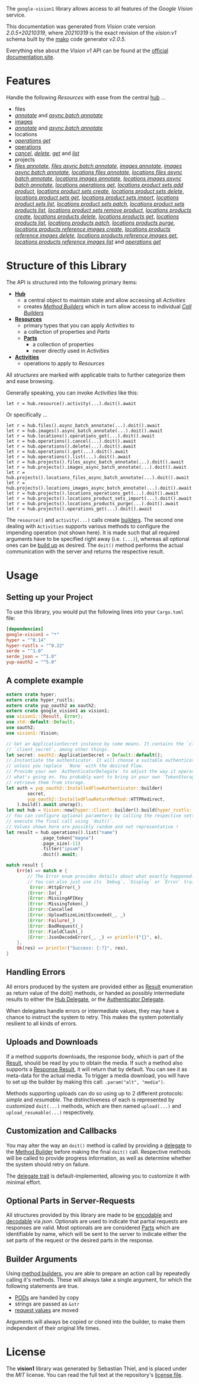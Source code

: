 <!---
DO NOT EDIT !
This file was generated automatically from 'src/mako/api/README.md.mako'
DO NOT EDIT !
-->
The `google-vision1` library allows access to all features of the *Google Vision* service.

This documentation was generated from *Vision* crate version *2.0.5+20210319*, where *20210319* is the exact revision of the *vision:v1* schema built by the [mako](http://www.makotemplates.org/) code generator *v2.0.5*.

Everything else about the *Vision* *v1* API can be found at the
[official documentation site](https://cloud.google.com/vision/).
# Features

Handle the following *Resources* with ease from the central [hub](https://docs.rs/google-vision1/2.0.5+20210319/google_vision1/Vision) ... 

* files
 * [*annotate*](https://docs.rs/google-vision1/2.0.5+20210319/google_vision1/api::FileAnnotateCall) and [*async batch annotate*](https://docs.rs/google-vision1/2.0.5+20210319/google_vision1/api::FileAsyncBatchAnnotateCall)
* [images](https://docs.rs/google-vision1/2.0.5+20210319/google_vision1/api::Image)
 * [*annotate*](https://docs.rs/google-vision1/2.0.5+20210319/google_vision1/api::ImageAnnotateCall) and [*async batch annotate*](https://docs.rs/google-vision1/2.0.5+20210319/google_vision1/api::ImageAsyncBatchAnnotateCall)
* locations
 * [*operations get*](https://docs.rs/google-vision1/2.0.5+20210319/google_vision1/api::LocationOperationGetCall)
* [operations](https://docs.rs/google-vision1/2.0.5+20210319/google_vision1/api::Operation)
 * [*cancel*](https://docs.rs/google-vision1/2.0.5+20210319/google_vision1/api::OperationCancelCall), [*delete*](https://docs.rs/google-vision1/2.0.5+20210319/google_vision1/api::OperationDeleteCall), [*get*](https://docs.rs/google-vision1/2.0.5+20210319/google_vision1/api::OperationGetCall) and [*list*](https://docs.rs/google-vision1/2.0.5+20210319/google_vision1/api::OperationListCall)
* projects
 * [*files annotate*](https://docs.rs/google-vision1/2.0.5+20210319/google_vision1/api::ProjectFileAnnotateCall), [*files async batch annotate*](https://docs.rs/google-vision1/2.0.5+20210319/google_vision1/api::ProjectFileAsyncBatchAnnotateCall), [*images annotate*](https://docs.rs/google-vision1/2.0.5+20210319/google_vision1/api::ProjectImageAnnotateCall), [*images async batch annotate*](https://docs.rs/google-vision1/2.0.5+20210319/google_vision1/api::ProjectImageAsyncBatchAnnotateCall), [*locations files annotate*](https://docs.rs/google-vision1/2.0.5+20210319/google_vision1/api::ProjectLocationFileAnnotateCall), [*locations files async batch annotate*](https://docs.rs/google-vision1/2.0.5+20210319/google_vision1/api::ProjectLocationFileAsyncBatchAnnotateCall), [*locations images annotate*](https://docs.rs/google-vision1/2.0.5+20210319/google_vision1/api::ProjectLocationImageAnnotateCall), [*locations images async batch annotate*](https://docs.rs/google-vision1/2.0.5+20210319/google_vision1/api::ProjectLocationImageAsyncBatchAnnotateCall), [*locations operations get*](https://docs.rs/google-vision1/2.0.5+20210319/google_vision1/api::ProjectLocationOperationGetCall), [*locations product sets add product*](https://docs.rs/google-vision1/2.0.5+20210319/google_vision1/api::ProjectLocationProductSetAddProductCall), [*locations product sets create*](https://docs.rs/google-vision1/2.0.5+20210319/google_vision1/api::ProjectLocationProductSetCreateCall), [*locations product sets delete*](https://docs.rs/google-vision1/2.0.5+20210319/google_vision1/api::ProjectLocationProductSetDeleteCall), [*locations product sets get*](https://docs.rs/google-vision1/2.0.5+20210319/google_vision1/api::ProjectLocationProductSetGetCall), [*locations product sets import*](https://docs.rs/google-vision1/2.0.5+20210319/google_vision1/api::ProjectLocationProductSetImportCall), [*locations product sets list*](https://docs.rs/google-vision1/2.0.5+20210319/google_vision1/api::ProjectLocationProductSetListCall), [*locations product sets patch*](https://docs.rs/google-vision1/2.0.5+20210319/google_vision1/api::ProjectLocationProductSetPatchCall), [*locations product sets products list*](https://docs.rs/google-vision1/2.0.5+20210319/google_vision1/api::ProjectLocationProductSetProductListCall), [*locations product sets remove product*](https://docs.rs/google-vision1/2.0.5+20210319/google_vision1/api::ProjectLocationProductSetRemoveProductCall), [*locations products create*](https://docs.rs/google-vision1/2.0.5+20210319/google_vision1/api::ProjectLocationProductCreateCall), [*locations products delete*](https://docs.rs/google-vision1/2.0.5+20210319/google_vision1/api::ProjectLocationProductDeleteCall), [*locations products get*](https://docs.rs/google-vision1/2.0.5+20210319/google_vision1/api::ProjectLocationProductGetCall), [*locations products list*](https://docs.rs/google-vision1/2.0.5+20210319/google_vision1/api::ProjectLocationProductListCall), [*locations products patch*](https://docs.rs/google-vision1/2.0.5+20210319/google_vision1/api::ProjectLocationProductPatchCall), [*locations products purge*](https://docs.rs/google-vision1/2.0.5+20210319/google_vision1/api::ProjectLocationProductPurgeCall), [*locations products reference images create*](https://docs.rs/google-vision1/2.0.5+20210319/google_vision1/api::ProjectLocationProductReferenceImageCreateCall), [*locations products reference images delete*](https://docs.rs/google-vision1/2.0.5+20210319/google_vision1/api::ProjectLocationProductReferenceImageDeleteCall), [*locations products reference images get*](https://docs.rs/google-vision1/2.0.5+20210319/google_vision1/api::ProjectLocationProductReferenceImageGetCall), [*locations products reference images list*](https://docs.rs/google-vision1/2.0.5+20210319/google_vision1/api::ProjectLocationProductReferenceImageListCall) and [*operations get*](https://docs.rs/google-vision1/2.0.5+20210319/google_vision1/api::ProjectOperationGetCall)




# Structure of this Library

The API is structured into the following primary items:

* **[Hub](https://docs.rs/google-vision1/2.0.5+20210319/google_vision1/Vision)**
    * a central object to maintain state and allow accessing all *Activities*
    * creates [*Method Builders*](https://docs.rs/google-vision1/2.0.5+20210319/google_vision1/client::MethodsBuilder) which in turn
      allow access to individual [*Call Builders*](https://docs.rs/google-vision1/2.0.5+20210319/google_vision1/client::CallBuilder)
* **[Resources](https://docs.rs/google-vision1/2.0.5+20210319/google_vision1/client::Resource)**
    * primary types that you can apply *Activities* to
    * a collection of properties and *Parts*
    * **[Parts](https://docs.rs/google-vision1/2.0.5+20210319/google_vision1/client::Part)**
        * a collection of properties
        * never directly used in *Activities*
* **[Activities](https://docs.rs/google-vision1/2.0.5+20210319/google_vision1/client::CallBuilder)**
    * operations to apply to *Resources*

All *structures* are marked with applicable traits to further categorize them and ease browsing.

Generally speaking, you can invoke *Activities* like this:

```Rust,ignore
let r = hub.resource().activity(...).doit().await
```

Or specifically ...

```ignore
let r = hub.files().async_batch_annotate(...).doit().await
let r = hub.images().async_batch_annotate(...).doit().await
let r = hub.locations().operations_get(...).doit().await
let r = hub.operations().cancel(...).doit().await
let r = hub.operations().delete(...).doit().await
let r = hub.operations().get(...).doit().await
let r = hub.operations().list(...).doit().await
let r = hub.projects().files_async_batch_annotate(...).doit().await
let r = hub.projects().images_async_batch_annotate(...).doit().await
let r = hub.projects().locations_files_async_batch_annotate(...).doit().await
let r = hub.projects().locations_images_async_batch_annotate(...).doit().await
let r = hub.projects().locations_operations_get(...).doit().await
let r = hub.projects().locations_product_sets_import(...).doit().await
let r = hub.projects().locations_products_purge(...).doit().await
let r = hub.projects().operations_get(...).doit().await
```

The `resource()` and `activity(...)` calls create [builders][builder-pattern]. The second one dealing with `Activities` 
supports various methods to configure the impending operation (not shown here). It is made such that all required arguments have to be 
specified right away (i.e. `(...)`), whereas all optional ones can be [build up][builder-pattern] as desired.
The `doit()` method performs the actual communication with the server and returns the respective result.

# Usage

## Setting up your Project

To use this library, you would put the following lines into your `Cargo.toml` file:

```toml
[dependencies]
google-vision1 = "*"
hyper = "^0.14"
hyper-rustls = "^0.22"
serde = "^1.0"
serde_json = "^1.0"
yup-oauth2 = "^5.0"
```

## A complete example

```Rust
extern crate hyper;
extern crate hyper_rustls;
extern crate yup_oauth2 as oauth2;
extern crate google_vision1 as vision1;
use vision1::{Result, Error};
use std::default::Default;
use oauth2;
use vision1::Vision;

// Get an ApplicationSecret instance by some means. It contains the `client_id` and 
// `client_secret`, among other things.
let secret: oauth2::ApplicationSecret = Default::default();
// Instantiate the authenticator. It will choose a suitable authentication flow for you, 
// unless you replace  `None` with the desired Flow.
// Provide your own `AuthenticatorDelegate` to adjust the way it operates and get feedback about 
// what's going on. You probably want to bring in your own `TokenStorage` to persist tokens and
// retrieve them from storage.
let auth = yup_oauth2::InstalledFlowAuthenticator::builder(
        secret,
        yup_oauth2::InstalledFlowReturnMethod::HTTPRedirect,
    ).build().await.unwrap();
let mut hub = Vision::new(hyper::Client::builder().build(hyper_rustls::HttpsConnector::with_native_roots()), auth);
// You can configure optional parameters by calling the respective setters at will, and
// execute the final call using `doit()`.
// Values shown here are possibly random and not representative !
let result = hub.operations().list("name")
             .page_token("magna")
             .page_size(-11)
             .filter("ipsum")
             .doit().await;

match result {
    Err(e) => match e {
        // The Error enum provides details about what exactly happened.
        // You can also just use its `Debug`, `Display` or `Error` traits
         Error::HttpError(_)
        |Error::Io(_)
        |Error::MissingAPIKey
        |Error::MissingToken(_)
        |Error::Cancelled
        |Error::UploadSizeLimitExceeded(_, _)
        |Error::Failure(_)
        |Error::BadRequest(_)
        |Error::FieldClash(_)
        |Error::JsonDecodeError(_, _) => println!("{}", e),
    },
    Ok(res) => println!("Success: {:?}", res),
}

```
## Handling Errors

All errors produced by the system are provided either as [Result](https://docs.rs/google-vision1/2.0.5+20210319/google_vision1/client::Result) enumeration as return value of
the doit() methods, or handed as possibly intermediate results to either the 
[Hub Delegate](https://docs.rs/google-vision1/2.0.5+20210319/google_vision1/client::Delegate), or the [Authenticator Delegate](https://docs.rs/yup-oauth2/*/yup_oauth2/trait.AuthenticatorDelegate.html).

When delegates handle errors or intermediate values, they may have a chance to instruct the system to retry. This 
makes the system potentially resilient to all kinds of errors.

## Uploads and Downloads
If a method supports downloads, the response body, which is part of the [Result](https://docs.rs/google-vision1/2.0.5+20210319/google_vision1/client::Result), should be
read by you to obtain the media.
If such a method also supports a [Response Result](https://docs.rs/google-vision1/2.0.5+20210319/google_vision1/client::ResponseResult), it will return that by default.
You can see it as meta-data for the actual media. To trigger a media download, you will have to set up the builder by making
this call: `.param("alt", "media")`.

Methods supporting uploads can do so using up to 2 different protocols: 
*simple* and *resumable*. The distinctiveness of each is represented by customized 
`doit(...)` methods, which are then named `upload(...)` and `upload_resumable(...)` respectively.

## Customization and Callbacks

You may alter the way an `doit()` method is called by providing a [delegate](https://docs.rs/google-vision1/2.0.5+20210319/google_vision1/client::Delegate) to the 
[Method Builder](https://docs.rs/google-vision1/2.0.5+20210319/google_vision1/client::CallBuilder) before making the final `doit()` call. 
Respective methods will be called to provide progress information, as well as determine whether the system should 
retry on failure.

The [delegate trait](https://docs.rs/google-vision1/2.0.5+20210319/google_vision1/client::Delegate) is default-implemented, allowing you to customize it with minimal effort.

## Optional Parts in Server-Requests

All structures provided by this library are made to be [encodable](https://docs.rs/google-vision1/2.0.5+20210319/google_vision1/client::RequestValue) and 
[decodable](https://docs.rs/google-vision1/2.0.5+20210319/google_vision1/client::ResponseResult) via *json*. Optionals are used to indicate that partial requests are responses 
are valid.
Most optionals are are considered [Parts](https://docs.rs/google-vision1/2.0.5+20210319/google_vision1/client::Part) which are identifiable by name, which will be sent to 
the server to indicate either the set parts of the request or the desired parts in the response.

## Builder Arguments

Using [method builders](https://docs.rs/google-vision1/2.0.5+20210319/google_vision1/client::CallBuilder), you are able to prepare an action call by repeatedly calling it's methods.
These will always take a single argument, for which the following statements are true.

* [PODs][wiki-pod] are handed by copy
* strings are passed as `&str`
* [request values](https://docs.rs/google-vision1/2.0.5+20210319/google_vision1/client::RequestValue) are moved

Arguments will always be copied or cloned into the builder, to make them independent of their original life times.

[wiki-pod]: http://en.wikipedia.org/wiki/Plain_old_data_structure
[builder-pattern]: http://en.wikipedia.org/wiki/Builder_pattern
[google-go-api]: https://github.com/google/google-api-go-client

# License
The **vision1** library was generated by Sebastian Thiel, and is placed 
under the *MIT* license.
You can read the full text at the repository's [license file][repo-license].

[repo-license]: https://github.com/Byron/google-apis-rsblob/main/LICENSE.md
